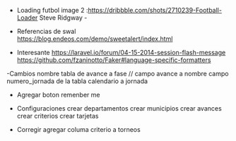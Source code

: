 - Loading futbol 
  image 2 :https://dribbble.com/shots/2710239-Football-Loader
  Steve Ridgway -


- Referencias de swal
  https://blog.endeos.com/demo/sweetalert/index.html


- Interesante 
  https://laravel.io/forum/04-15-2014-session-flash-message
  https://github.com/fzaninotto/Faker#language-specific-formatters


-Cambios
  nombre tabla de avance a fase // campo avance a nombre
  campo numero_jornada de la tabla calendario a jornada


- Agregar
  boton remenber me


- Configuraciones
  crear departamentos
  crear municipios
  crear avances
  crear criterios
  crear tarjetas


- Corregir
  agregar columa criterio a torneos





